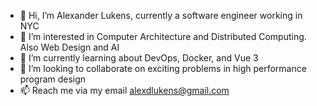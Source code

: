 - 👋 Hi, I’m Alexander Lukens, currently a software engineer working in NYC
- 👀 I’m interested in Computer Architecture and Distributed Computing. Also Web Design and AI
- 🌱 I’m currently learning about DevOps, Docker, and Vue 3
- 💞️ I’m looking to collaborate on exciting problems in high performance program design
- 📫 Reach me via my email alexdlukens@gmail.com

<!---
alexdlukens/alexdlukens is a ✨ special ✨ repository because its `README.md` (this file) appears on your GitHub profile.
You can click the Preview link to take a look at your changes.
--->
